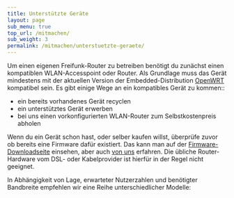 ```yaml
---
title: Unterstützte Geräte
layout: page
sub_menu: true
top_url: /mitmachen/
sub_weight: 3
permalink: /mitmachen/unterstuetzte-geraete/
---
```


Um einen eigenen Freifunk-Router zu betreiben benötigt du zunächst einen kompatiblen WLAN-Accesspoint oder Router. Als Grundlage muss das Gerät mindestens mit der aktuellen Version der Embedded-Distribution <a href="https://openwrt.org/">OpenWRT</a> kompatibel sein. Es gibt einige Wege an ein kompatibles Gerät zu kommen::

* ein bereits vorhandenes Gerät recyclen
* ein unterstütztes Gerät erwerben
* bei uns einen vorkonfigurierten WLAN-Router zum Selbstkostenpreis abholen

Wenn du ein Gerät schon hast, oder selber kaufen willst, überprüfe zuvor ob bereits eine Firmware dafür existiert. Das kann man auf der [Firmware-Downloadseite](http://firmware.freifunk-darmstadt.de) einsehen, aber auch [von uns](/kontakt/) erfahren. Die übliche Router-Hardware vom DSL- oder Kabelprovider ist hierfür in der Regel nicht geeignet.

In Abhängigkeit von Lage, erwarteter Nutzerzahlen und benötigter Bandbreite empfehlen wir eine Reihe unterschiedlicher Modelle:

